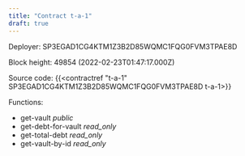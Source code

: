 ```yaml
---
title: "Contract t-a-1"
draft: true
---
```

Deployer: SP3EGAD1CG4KTM1Z3B2D85WQMC1FQG0FVM3TPAE8D


 



Block height: 49854 (2022-02-23T01:47:17.000Z)

Source code: {{<contractref "t-a-1" SP3EGAD1CG4KTM1Z3B2D85WQMC1FQG0FVM3TPAE8D t-a-1>}}

Functions:

* get-vault _public_
* get-debt-for-vault _read_only_
* get-total-debt _read_only_
* get-vault-by-id _read_only_
